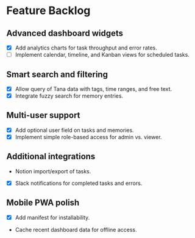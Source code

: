 # Feature Backlog

## Advanced dashboard widgets
- [x] Add analytics charts for task throughput and error rates.
- [ ] Implement calendar, timeline, and Kanban views for scheduled tasks.

## Smart search and filtering
- [x] Allow query of Tana data with tags, time ranges, and free text.
- [x] Integrate fuzzy search for memory entries.

## Multi-user support
- [x] Add optional user field on tasks and memories.
- [x] Implement simple role-based access for admin vs. viewer.

## Additional integrations
- Notion import/export of tasks.
- [x] Slack notifications for completed tasks and errors.

## Mobile PWA polish
- [x] Add manifest for installability.
- Cache recent dashboard data for offline access.
